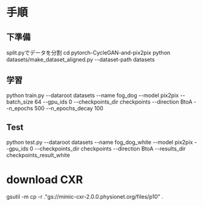 # 手順　

## 下準備
split.pyでデータを分割
cd pytorch-CycleGAN-and-pix2pix
python datasets/make_dataset_aligned.py --dataset-path datasets

## 学習
python train.py --dataroot datasets --name fog_dog --model pix2pix --batch_size 64 --gpu_ids 0 --checkpoints_dir checkpoints --direction BtoA --n_epochs 500 --n_epochs_decay 100

## Test
python test.py --dataroot datasets --name fog_dog_white --model pix2pix --gpu_ids 0 --checkpoints_dir checkpoints --direction BtoA --results_dir checkpoints_result_white

# download CXR
gsutil -m cp -r ."gs://mimic-cxr-2.0.0.physionet.org/files/p10" .

